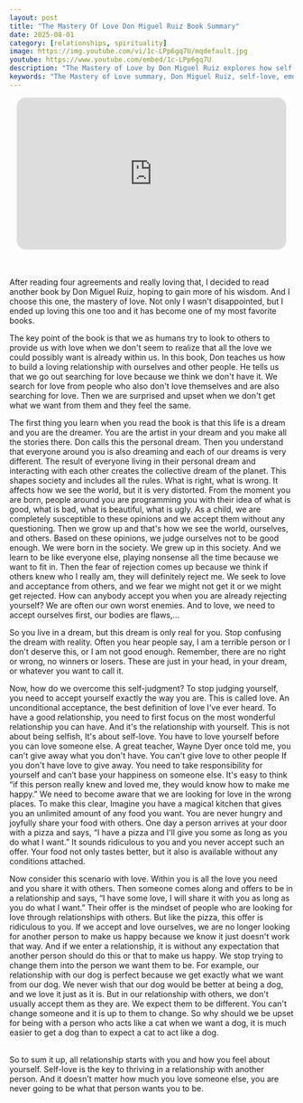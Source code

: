 ```yaml
---
layout: post
title: "The Mastery Of Love Don Miguel Ruiz Book Summary"
date: 2025-08-01
category: [relationships, spirituality]
image: https://img.youtube.com/vi/1c-LPp6gq7U/mqdefault.jpg
youtube: https://www.youtube.com/embed/1c-LPp6gq7U
description: "The Mastery of Love by Don Miguel Ruiz explores how self-love and acceptance are the keys to building healthy, meaningful relationships without fear, judgment, or dependency."
keywords: "The Mastery of Love summary, Don Miguel Ruiz, self-love, emotional healing, spiritual relationships, unconditional love, personal growth, relationship advice, book summary"
---
```


<div style="display: flex; justify-content: center; margin-bottom: 20px;">
  <div style="aspect-ratio: 16 / 9; width: 95%; max-width: 700px; position: relative;">
    <iframe 
      src="https://www.youtube.com/embed/1c-LPp6gq7U"
      title="YouTube video player"
      allowfullscreen
      frameborder="0"
      style="position: absolute; inset: 0; width: 100%; height: 100%; border-radius: 16px;">
    </iframe>
  </div>
</div>

<div style="height: 15px;"></div>
<!-- ..................................................................... -->

After reading four agreements and really loving that, I decided to read another book by Don Miguel Ruiz, hoping to gain more of his wisdom. And I choose this one, the mastery of love. Not only I wasn't disappointed, but I ended up loving this one too and it has become one of my most favorite books.


The key point of the book is that we as humans try to look to others to provide us with love when we don't seem to realize that all the love we could possibly want is already within us. In this book, Don teaches us how to build a loving relationship with ourselves and other people. He tells us that we go out searching for love because we think we don't have it. We search for love from people who also don't love themselves and are also searching for love. Then we are surprised and upset when we don't get what we want from them and they feel the same.


The first thing you learn when you read the book is that this life is a dream and you are the dreamer. You are the artist in your dream and you make all the stories there. Don calls this the personal dream. Then you understand that everyone around you is also dreaming and each of our dreams is very different. The result of everyone living in their personal dream and interacting with each other creates the collective dream of the planet. This shapes society and includes all the rules. What is right, what is wrong. It affects how we see the world, but it is very distorted. From the moment you are born, people around you are programming you with their idea of what is good, what is bad, what is beautiful, what is ugly. As a child, we are completely susceptible to these opinions and we accept them without any questioning. Then we grow up and that's how we see the world, ourselves, and others. Based on these opinions, we judge ourselves not to be good enough. We were born in the society. We grew up in this society. And we learn to be like everyone else, playing nonsense all the time because we want to fit in. Then the fear of rejection comes up because we think if others knew who I really am, they will definitely reject me. We seek to love and acceptance from others, and we fear we might not get it or we might get rejected. How can anybody accept you when you are already rejecting yourself? We are often our own worst enemies. And to love, we need to accept ourselves first, our bodies are flaws,…


So you live in a dream, but this dream is only real for you. Stop confusing the dream with reality. Often you hear people say, I am a terrible person or I don't deserve this, or I am not good enough. Remember, there are no right or wrong, no winners or losers. These are just in your head, in your dream, or whatever you want to call it.


Now, how do we overcome this self-judgment? To stop judging yourself, you need to accept yourself exactly the way you are. This is called love. An unconditional acceptance, the best definition of love I've ever heard. To have a good relationship, you need to first focus on the most wonderful relationship you can have. And it's the relationship with yourself. This is not about being selfish, It's about self-love. You have to love yourself before you can love someone else. A great teacher, Wayne Dyer once told me, you can't give away what you don't have. You can't give love to other people If you don't have love to give away. You need to take responsibility for yourself and can’t base your happiness on someone else. It's easy to think “if this person really knew and loved me, they would know how to make me happy.” We need to become aware that we are looking for love in the wrong places. To make this clear, Imagine you have a magical kitchen that gives you an unlimited amount of any food you want. You are never hungry and joyfully share your food with others. One day a person arrives at your door with a pizza and says, “I have a pizza and I'll give you some as long as you do what I want.” It sounds ridiculous to you and you never accept such an offer. Your food not only tastes better, but it also is available without any conditions attached.


Now consider this scenario with love. Within you is all the love you need and you share it with others. Then someone comes along and offers to be in a relationship and says, “I have some love, I will share it with you as long as you do what I want.” Their offer is the mindset of people who are looking for love through relationships with others. But like the pizza, this offer is ridiculous to you. If we accept and love ourselves, we are no longer looking for another person to make us happy because we know it just doesn't work that way. And if we enter a relationship, it is without any expectation that another person should do this or that to make us happy. We stop trying to change them into the person we want them to be. For example, our relationship with our dog is perfect because we get exactly what we want from our dog. We never wish that our dog would be better at being a dog, and we love it just as it is. But in our relationship with others, we don't usually accept them as they are. We expect them to be different. You can't change someone and it is up to them to change. So why should we be upset for being with a person who acts like a cat when we want a dog, it is much easier to get a dog than to expect a cat to act like a dog.

<br>
So to sum it up, all relationship starts with you and how you feel about yourself. Self-love is the key to thriving in a relationship with another person. And it doesn't matter how much you love someone else, you are never going to be what that person wants you to be.


